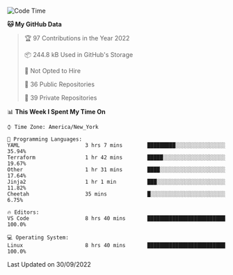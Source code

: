 <!--START_SECTION:waka-->
![Code Time](http://img.shields.io/badge/Code%20Time-104%20hrs%2033%20mins-blue)

**🐱 My GitHub Data** 

> 🏆 97 Contributions in the Year 2022
 > 
> 📦 244.8 kB Used in GitHub's Storage 
 > 
> 🚫 Not Opted to Hire
 > 
> 📜 36 Public Repositories 
 > 
> 🔑 39 Private Repositories  
 > 
📊 **This Week I Spent My Time On** 

```text
⌚︎ Time Zone: America/New_York

💬 Programming Languages: 
YAML                     3 hrs 7 mins        █████████░░░░░░░░░░░░░░░░   35.94% 
Terraform                1 hr 42 mins        █████░░░░░░░░░░░░░░░░░░░░   19.67% 
Other                    1 hr 31 mins        ████░░░░░░░░░░░░░░░░░░░░░   17.64% 
Jinja2                   1 hr 1 min          ███░░░░░░░░░░░░░░░░░░░░░░   11.82% 
Cheetah                  35 mins             █░░░░░░░░░░░░░░░░░░░░░░░░   6.75%

🔥 Editors: 
VS Code                  8 hrs 40 mins       █████████████████████████   100.0%

💻 Operating System: 
Linux                    8 hrs 40 mins       █████████████████████████   100.0%

```


 Last Updated on 30/09/2022
<!--END_SECTION:waka-->